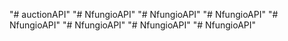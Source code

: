 "# auctionAPI" 
"# NfungioAPI" 
"# NfungioAPI" 
"# NfungioAPI" 
"# NfungioAPI" 
"# NfungioAPI" 
"# NfungioAPI" 
"# NfungioAPI" 
